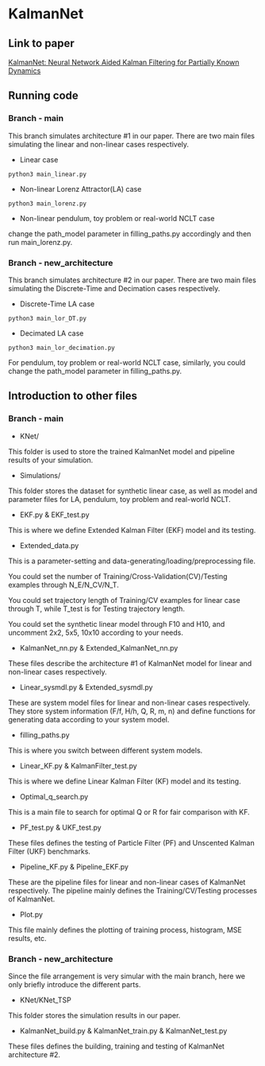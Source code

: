 # KalmanNet

## Link to paper

[KalmanNet: Neural Network Aided Kalman Filtering for Partially Known Dynamics](https://arxiv.org/abs/2107.10043)

## Running code

### Branch - main

This branch simulates architecture #1 in our paper. There are two main files simulating the linear and non-linear cases respectively.

* Linear case

```
python3 main_linear.py
```

* Non-linear Lorenz Attractor(LA) case

```
python3 main_lorenz.py
```

* Non-linear pendulum, toy problem or real-world NCLT case

change the path_model parameter in filling_paths.py accordingly and then run main_lorenz.py.


### Branch - new_architecture

This branch simulates architecture #2 in our paper. There are two main files simulating the Discrete-Time and Decimation cases respectively.

* Discrete-Time LA case

```
python3 main_lor_DT.py
```

* Decimated LA case

```
python3 main_lor_decimation.py
```

For pendulum, toy problem or real-world NCLT case, similarly, you could change the path_model parameter in filling_paths.py.


## Introduction to other files

### Branch - main

* KNet/

This folder is used to store the trained KalmanNet model and pipeline results of your simulation.

* Simulations/

This folder stores the dataset for synthetic linear case, as well as model and parameter files for LA, pendulum, toy problem and real-world NCLT.

* EKF.py & EKF_test.py

This is where we define Extended Kalman Filter (EKF) model and its testing.

* Extended_data.py

This is a parameter-setting and data-generating/loading/preprocessing file.

You could set the number of Training/Cross-Validation(CV)/Testing examples through N_E/N_CV/N_T.

You could set trajectory length of Training/CV examples for linear case through T, while T_test is for Testing trajectory length.

You could set the synthetic linear model through F10 and H10, and uncomment 2x2, 5x5, 10x10 according to your needs.

* KalmanNet_nn.py & Extended_KalmanNet_nn.py

These files describe the architecture #1 of KalmanNet model for linear and non-linear cases respectively.

* Linear_sysmdl.py & Extended_sysmdl.py

These are system model files for linear and non-linear cases respectively. They store system information (F/f, H/h, Q, R, m, n) and define functions for generating data according to your system model.

* filling_paths.py

This is where you switch between different system models.

* Linear_KF.py & KalmanFilter_test.py

This is where we define Linear Kalman Filter (KF) model and its testing.

* Optimal_q_search.py

This is a main file to search for optimal Q or R for fair comparison with KF.

* PF_test.py & UKF_test.py

These files defines the testing of Particle Filter (PF) and Unscented Kalman Filter (UKF) benchmarks.

* Pipeline_KF.py & Pipeline_EKF.py

These are the pipeline files for linear and non-linear cases of KalmanNet respectively. The pipeline mainly defines the Training/CV/Testing processes of KalmanNet.

* Plot.py

This file mainly defines the plotting of training process, histogram, MSE results, etc.

### Branch - new_architecture

Since the file arrangement is very simular with the main branch, here we only briefly introduce the different parts.

* KNet/KNet_TSP

This folder stores the simulation results in our paper.

* KalmanNet_build.py & KalmanNet_train.py & KalmanNet_test.py

These files defines the building, training and testing of KalmanNet architecture #2.






